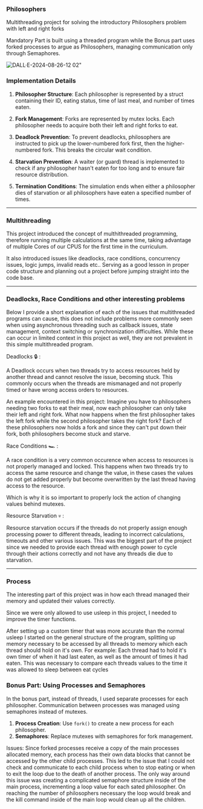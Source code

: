 ### Philosophers

Multithreading project for solving the introductory Philosophers problem with left and right forks

Mandatory Part is built using a threaded program while the Bonus part uses forked processes to argue as Philosophers, managing communication only through Semaphores.

![DALL·E-2024-08-26-12 02](https://github.com/user-attachments/assets/d9ba0854-3b74-4d3e-9259-a881cc3fe14b)"

### Implementation Details

1. **Philosopher Structure**: Each philosopher is represented by a struct containing their ID, eating status, time of last meal, and number of times eaten.

2. **Fork Management**: Forks are represented by mutex locks. Each philosopher needs to acquire both their left and right forks to eat.

3. **Deadlock Prevention**: To prevent deadlocks, philosophers are instructed to pick up the lower-numbered fork first, then the higher-numbered fork. This breaks the circular wait condition.

4. **Starvation Prevention**: A waiter (or guard) thread is implemented to check if any philosopher hasn't eaten for too long and to ensure fair resource distribution.

5. **Termination Conditions**: The simulation ends when either a philosopher dies of starvation or all philosophers have eaten a specified number of times.

---


### Multithreading

This project introduced the concept of multhithreaded programming, therefore running multiple calculations at the same time, 
taking advantage of multiple Cores of our CPUS for the first time in the curriculum.

It also introduced issues like deadlocks, race conditions, concurrency issues, logic jumps, invalid reads etc..
Serving as a good lesson in proper code structure and planning out a project before jumping straight into the code base.

---

### Deadlocks, Race Conditions and other interesting problems

Below I provide a short explanation of each of the issues that multithreaded programs can cause, 
this does not include problems more commonly seen when using asynchronous threading such as callback issues, state management, context switching or synchronization difficulties.
While these can occur in limited context in this project as well, they are not prevalent in this simple multithreaded program.

Deadlocks 🔒 :

A Deadlock occurs when two threads try to access resources held by another thread and cannot resolve the issue, becoming stuck.
This commonly occurs when the threads are mismanaged and not properly timed or have wrong access orders to resources.

An example encountered in this project:
Imagine you have to philosophers needing two forks to eat their meal, now each philosopher can only take their left and right fork.
What now happens when the first philosopher takes the left fork while the second philosopher takes the right fork?
Each of these philosophers now holds a fork and since they can't put down their fork, both philosophers become stuck and starve.

Race Conditions 🏎️ :

A race condition is a very common occurence when access to resources is not properly managed and locked.
This happens when two threads try to access the same resource and change the value, in these cases the values do not get added properly but become overwritten by the last thread having access to the resource.

Which is why it is so important to properly lock the action of changing values behind mutexes.

Resource Starvation 💀 :

Resource starvation occurs if the threads do not properly assign enough processing power to different threads, leading to incorrect calculations, timeouts and other various issues.
This was the biggest part of the project since we needed to provide each thread with enough power to cycle through their actions correctly and not have any threads die due to starvation.

---

### Process

The interesting part of this project was in how each thread managed their memory and updated their values correctly.

Since we were only allowed to use usleep in this project, I needed to improve the timer functions.

After setting up a custom timer that was more accurate than the normal usleep I started on the general structure of the program, splitting up memory necessary to be accessed by all threads to memory which each thread should hold on it's own.
For example:
Each thread had to hold it's own timer of when it had last eaten, as well as the amount of times it had eaten.
This was necessary to compare each threads values to the time it was allowed to sleep between eat cycles

### Bonus Part: Using Processes and Semaphores
In the bonus part, instead of threads, I used separate processes for each philosopher. 
Communication between processes was managed using semaphores instead of mutexes.

1. **Process Creation**: Use `fork()` to create a new process for each philosopher.
2. **Semaphores**: Replace mutexes with semaphores for fork management.

Issues:
Since forked processes receive a copy of the main processes allocated memory, each process has their own data blocks that cannot be accessed by the other child processes.
This led to the issue that I could not check and communicate to each child process when to stop eating or when to exit the loop due to the death of another process. 
The only way around this issue was creating a complicated semaphore structure inside of the main process, incrementing a loop value for each sated philosopher.
On reaching the number of philosophers necessary the loop would break and the kill command inside of the main loop would clean up all the children.

